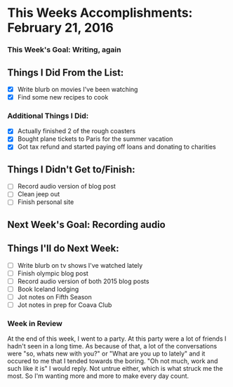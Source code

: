 # This Weeks Accomplishments: February 21, 2016

### This Week's Goal: Writing, again

## Things I Did From the List:
- [X] Write blurb on movies I've been watching
- [X] Find some new recipes to cook

### Additional Things I Did:
- [X] Actually finished 2 of the rough coasters
- [X] Bought plane tickets to Paris for the summer vacation
- [X] Got tax refund and started paying off loans and donating to charities

## Things I Didn't Get to/Finish:
- [ ] Record audio version of blog post
- [ ] Clean jeep out
- [ ] Finish personal site

## Next Week's Goal: Recording audio

## Things I'll do Next Week:
- [ ] Write blurb on tv shows I've watched lately
- [ ] Finish olympic blog post
- [ ] Record audio version of both 2015 blog posts
- [ ] Book Iceland lodging
- [ ] Jot notes on Fifth Season
- [ ] Jot notes in prep for Coava Club  

### Week in Review
At the end of this week, I went to a party. At this party were a lot of friends I
hadn't seen in a long time. As because of that, a lot of the conversations were
"so, whats new with you?" or "What are you up to lately" and it occured to me that
I tended towards the boring. "Oh not much, work and such like it is"  I would reply.
Not untrue either, which is what struck me the most. So I'm wanting more and more to make
every day count.
